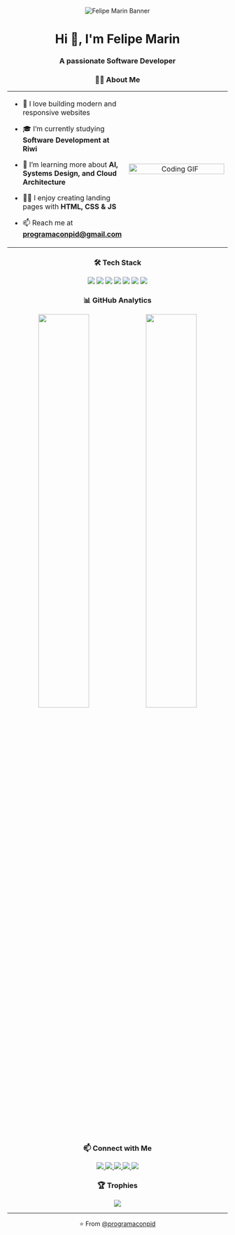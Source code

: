 <!-- Banner de bienvenida -->
<p align="center">
  <img src="https://user-images.githubusercontent.com/5713670/87202985-820dcb80-c2b6-11ea-9f56-7ec461c497c3.gif" alt="Felipe Marin Banner"/>
</p>

<!-- Título de presentación -->
<h1 align="center">Hi 👋, I'm Felipe Marin</h1>
<h3 align="center">A passionate Software Developer</h3>

<!-- About Me -->
<h3 align="center">🧑‍💻 About Me</h3>

<table width="100%">
  <tr>
    <td align="left" width="50%">

- 💬 I love building modern and responsive websites  
- 🎓 I’m currently studying **Software Development at Riwi**  
- 🌱 I’m learning more about **AI, Systems Design, and Cloud Architecture**  
- 👨‍💻 I enjoy creating landing pages with **HTML, CSS & JS**  
- 📫 Reach me at **programaconpid@gmail.com**

    </td>
    <td align="center" width="50%">
      <img src="https://media.giphy.com/media/CrFLL3CnRpw5ddlBMm/giphy.gif" width="100%" height="100%" alt="Coding GIF">
    </td>
  </tr>
</table>

<!-- Tech Stack -->
<h3 align="center">🛠 Tech Stack</h3>

<p align="center">
  <img src="https://img.shields.io/badge/-HTML-E34F26?style=flat&logo=html5&logoColor=white"/>
  <img src="https://img.shields.io/badge/-CSS-1572B6?style=flat&logo=css3"/>
  <img src="https://img.shields.io/badge/-JavaScript-F7DF1E?style=flat&logo=javascript&logoColor=black"/>
  <img src="https://img.shields.io/badge/-Node.js-339933?style=flat&logo=node.js&logoColor=white"/>
  <img src="https://img.shields.io/badge/-Python-3776AB?style=flat&logo=python&logoColor=white"/>
  <img src="https://img.shields.io/badge/-Git-F05032?style=flat&logo=git&logoColor=white"/>
  <img src="https://img.shields.io/badge/-GitHub-181717?style=flat&logo=github"/>
</p>

<!-- GitHub Analytics -->
<h3 align="center">📊 GitHub Analytics</h3>

<p align="center">
  <img src="https://github-readme-stats.vercel.app/api?username=programaconpid&show_icons=true&theme=default" width="48%" />
  <img src="https://github-readme-streak-stats.herokuapp.com/?user=programaconpid&theme=default" width="48%" />
</p>

<!-- Redes Sociales -->
<h3 align="center">📫 Connect with Me</h3>

<p align="center">
  <a href="https://twitter.com/TU_USUARIO" target="_blank">
    <img src="https://img.shields.io/badge/Twitter-1DA1F2?style=for-the-badge&logo=twitter&logoColor=white" />
  </a>
  <a href="https://linkedin.com/in/TU_USUARIO" target="_blank">
    <img src="https://img.shields.io/badge/LinkedIn-0077B5?style=for-the-badge&logo=linkedin&logoColor=white" />
  </a>
  <a href="https://instagram.com/TU_USUARIO" target="_blank">
    <img src="https://img.shields.io/badge/Instagram-E4405F?style=for-the-badge&logo=instagram&logoColor=white" />
  </a>
  <a href="https://facebook.com/TU_USUARIO" target="_blank">
    <img src="https://img.shields.io/badge/Facebook-1877F2?style=for-the-badge&logo=facebook&logoColor=white" />
  </a>
  <a href="https://TU_PORTAFOLIO.com" target="_blank">
    <img src="https://img.shields.io/badge/Portfolio-000000?style=for-the-badge&logo=About.me&logoColor=white" />
  </a>
</p>

<!-- Trofeos -->
<h3 align="center">🏆 Trophies</h3>

<p align="center">
  <img src="https://github-profile-trophy.vercel.app/?username=programaconpid&theme=flat" />
</p>

<!-- Footer -->
<hr />
<p align="center">⭐️ From <a href="https://github.com/programaconpid">@programaconpid</a></p>
